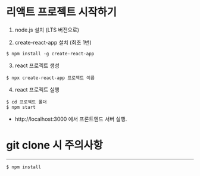 
# 리액트 프로젝트 시작하기

1. node.js 설치 (LTS 버전으로)

2. create-react-app 설치 (최초 1번)
```
$ npm install -g create-react-app
```

3. react 프로젝트 생성
```
$ npx create-react-app 프로젝트 이름
```

4. react 프로젝트 실행
```
$ cd 프로젝트 폴더
$ npm start
```

- http://localhost:3000 에서 프론트엔드 서버 실행.

# git clone 시 주의사항
--- 
```
$ npm install 
```
